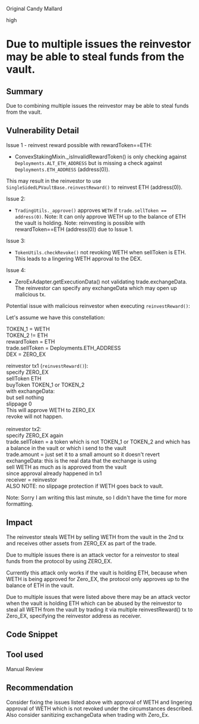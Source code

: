 Original Candy Mallard

high

# Due to multiple issues the reinvestor may be able to steal funds from the vault.

## Summary

Due to combining multiple issues the reinvestor may be able to steal funds from the vault.

## Vulnerability Detail

Issue 1 - reinvest reward possible with rewardToken==ETH:

- ConvexStakingMixin._isInvalidRewardToken() is only checking against `Deployments.ALT_ETH_ADDRESS` but is missing a check against `Deployments.ETH_ADDRESS` (address(0)).

This may result in the reinvestor to use `SingleSidedLPVaultBase.reinvestReward()` to reinvest ETH (address(0)).

Issue 2:

- `TradingUtils._approve()` approves `WETH` if `trade.sellToken == address(0)`. Note: It can only approve WETH up to the balance of ETH the vault is holding. Note: reinvesting is possible with rewardToken==ETH (address(0)) due to Issue 1.

Issue 3:

- `TokenUtils.checkRevoke()` not revoking WETH when sellToken is ETH. This leads to a lingering WETH approval to the DEX.

Issue 4:

- ZeroExAdapter.getExecutionData() not validating trade.exchangeData. The reinvestor can specify any exchangeData which may open up malicious tx.

Potential issue with malicious reinvestor when executing `reinvestReward()`:

Let's assume we have this constellation:

TOKEN_1 = WETH
<br>TOKEN_2 != ETH
<br>rewardToken = ETH
<br>trade.sellToken = Deployments.ETH_ADDRESS
<br>DEX = ZERO_EX

reinvestor tx1 (`reinvestReward()`):
        <br>specify ZERO_EX
        <br>sellToken ETH
        <br>buyToken TOKEN_1 or TOKEN_2
            <br>with exchangeData:
                <br>but sell nothing
                <br>slippage 0
        <br>This will approve WETH to ZERO_EX
            <br>revoke will not happen.
    <br><br>reinvestor tx2:
        <br>specify ZERO_EX again
        <br>trade.sellToken = a token which is not TOKEN_1 or TOKEN_2 and which has <br>a balance in the vault or which i send to the vault
        <br>trade.amount = just set it to a small amount so it doesn't revert
            <br>exchangeData: this is the real data that the exchange is using
                <br>sell WETH as much as is approved from the vault
                    <br>since approval already happened in tx1
                <br>receiver = reinvestor
                <br>ALSO NOTE: no slippage protection if WETH goes back to vault.

Note: Sorry I am writing this last minute, so I didn't have the time for more formatting.

## Impact

The reinvestor steals WETH by selling WETH from the vault in the 2nd tx and receives other assets from ZERO_EX as part of the trade.

Due to multiple issues there is an attack vector for a reinvestor to steal funds from the protocol by using ZERO_EX.

Currently this attack only works if the vault is holding ETH, because when WETH is being approved for Zero_EX, the protocol only approves up to the balance of ETH in the vault.

Due to multiple issues that were listed above there may be an attack vector when the vault is holding ETH which can be abused by the reinvestor to steal all WETH from the vault by trading it via multiple reinvestReward() tx to Zero_EX, specifying the reinvestor address as receiver.

## Code Snippet


## Tool used

Manual Review

## Recommendation

Consider fixing the issues listed above with approval of WETH and lingering approval of WETH which is not revoked under the circumstances described. Also consider sanitizing exchangeData when trading with Zero_Ex.